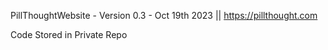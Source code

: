 PillThoughtWebsite - Version 0.3 - Oct 19th 2023 || https://pillthought.com

Code Stored in Private Repo
